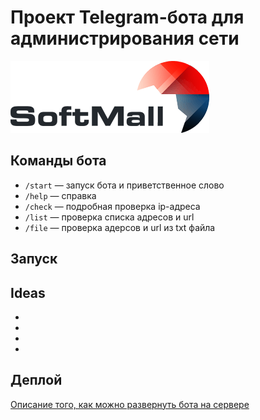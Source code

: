 # Проект Telegram-бота для администрирования сети
![alt text](image.png)
## Команды бота
- `/start` — запуск бота и приветственное слово
- `/help` — справка
- `/check` — подробная проверка ip-адреса
- `/list` — проверка списка адресов и url
- `/file` — проверка адерсов и url из txt файла

## Запуск


## Ideas

-
-
-
-

## Деплой

[Описание того, как можно развернуть бота на сервере](DEPLOY.md)
